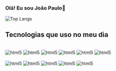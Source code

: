 ### Olá! Eu sou João Paulo👋



![Top Langs](https://github-readme-stats.vercel.app/api/top-langs/?username=jpaulopereira&theme=blue-green)
 

## Tecnologias que uso no meu dia
<div style="display: inline_block"><br/>
  <img align="center" alt="html5" src= "https://img.shields.io/badge/HTML5-E34F26?style=for-the-badge&logo=html5&logoColor=white" />
  <img align="center" alt="html5" src= "https://img.shields.io/badge/CSS-239120?&style=for-the-badge&logo=css3&logoColor=white" />
  <img align="center" alt="html5" src= "https://img.shields.io/badge/JavaScript-F7DF1E?style=for-the-badge&logo=javascript&logoColor=black" />
  <img align="center" alt="html5" src= "https://img.shields.io/badge/TypeScript-007ACC?style=for-the-badge&logo=typescript&logoColor=white" /> 
  <img align="center" alt="html5" src= "https://img.shields.io/badge/Angular-DD0031?style=for-the-badge&logo=angular&logoColor=white" />
  <img align="center" alt="html5" src= "https://img.shields.io/badge/Bootstrap-563D7C?style=for-the-badge&logo=bootstrap&logoColor=white" />

  <div style="display: inline_block"><br/>
    <img align="center" alt="html5" src= "https://img.shields.io/badge/Java-ED8B00?style=for-the-badge&logo=openjdk&logoColor=white" />
    <img align="center" alt="html5" src= "https://img.shields.io/badge/Spring-6DB33F?style=for-the-badge&logo=spring&logoColor=white" /> 
    <img align="center" alt="html5" src= "https://img.shields.io/badge/MySQL-005C84?style=for-the-badge&logo=mysql&logoColor=white" /> 
    <img align="center" alt="html5" src= "https://img.shields.io/badge/GIT-E44C30?style=for-the-badge&logo=git&logoColor=white" /> 
    <img align="center" alt="html5" src= "https://img.shields.io/badge/gitlab-%23181717.svg?style=for-the-badge&logo=gitlab&logoColor=white" />
  </div> 
</div>



